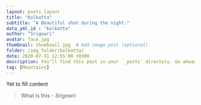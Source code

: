 ```yaml
---
layout: posts_layout
title: "Kolkatta"
subtitle: "A Beautiful shot during the night."
data_yml_id : "kolkatta"
author: "Srigowri"
avatar: face.jpg
thumbnail: thumbnail.jpg  # Add image post (optional)
folder: /img_folder/kolkatta/
date: 2020-07-31 12:55:00 +0300
description: You’ll find this post in your `_posts` directory. Go ahead and edit it and re-build the site to see your changes. # Add post description (optional)
tag: [Mountains]
---
```

Yet to fill content


> What is this <cite>- Srigowri</cite>

